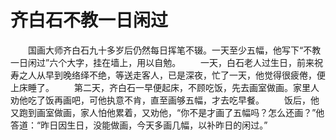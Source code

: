 # 齐白石不教一日闲过
　　国画大师齐白石九十多岁后仍然每日挥笔不辍。一天至少五幅，他写下“不教一日闲过”六个大字，挂在墙上，用以自勉。 
　　一天，白石老人过生日，前来祝寿之人从早到晚络绎不绝，等送走客人，已是深夜，忙了一天，他觉得很疲倦，便上床睡了。 
　　第二天，齐白石一早便起床，不顾吃饭，先去画室做画。家里人劝他吃了饭再画吧，可他执意不肯，直至画够五幅，才去吃早餐。 
　　饭后，他又跑到画室做画，家人怕他累着，又劝他，“你不是才画了五幅吗？怎么还画？”他答道：“昨日因生日，没能做画，今天多画几幅，以补昨日的闲过。”
 